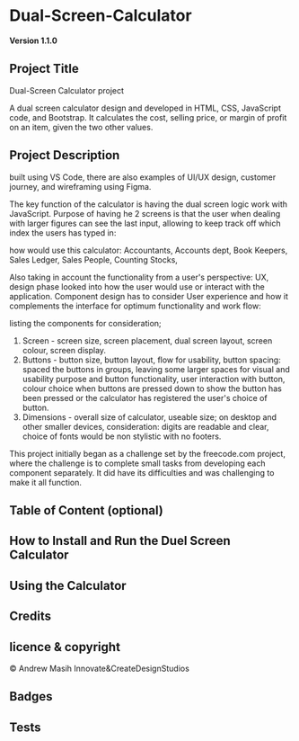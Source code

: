 # Dual-Screen-Calculator

**Version 1.1.0**
## Project Title
Dual-Screen Calculator project


A dual screen calculator design and developed in HTML, CSS, JavaScript code, and Bootstrap. It calculates the cost, selling price, or margin of profit on an item, given the two other values.


## Project Description
built using VS Code, there are also examples of UI/UX design, customer journey, and wireframing using Figma.

The key function of the calculator is having the dual screen logic work with JavaScript. Purpose of having he 2 screens is that the user when dealing with larger figures can see the last input, allowing to keep track off which index the users has typed in:

how would use this calculator: Accountants, Accounts dept, Book Keepers, Sales Ledger, Sales People, Counting Stocks,  

Also taking in account the functionality from a user's perspective: UX, design phase looked into how the user would use or interact with the application.
Component design has to consider User experience and how it complements the interface for optimum functionality and work flow:

listing the components for consideration;

1. Screen - screen size, screen placement, dual screen layout, screen colour, screen display.
2. Buttons - button size, button layout, flow for usability, button spacing: spaced the buttons in groups, leaving some larger spaces for visual and usability purpose and button functionality, user interaction with button, colour choice when buttons are pressed down to show the button has been pressed or the calculator has registered the user's choice of button.
3. Dimensions - overall size of calculator, useable size; on desktop and other smaller devices, consideration: digits are readable and clear, choice of fonts would be non stylistic with no footers.

This project initially began as a challenge set by the freecode.com project, where the challenge is to complete small tasks from developing each component separately. It did have its difficulties and was challenging to make it all function.



## Table of Content (optional)


## How to Install and Run the Duel Screen Calculator 


## Using the Calculator


## Credits


## licence & copyright

© Andrew Masih Innovate&CreateDesignStudios


## Badges


## Tests




